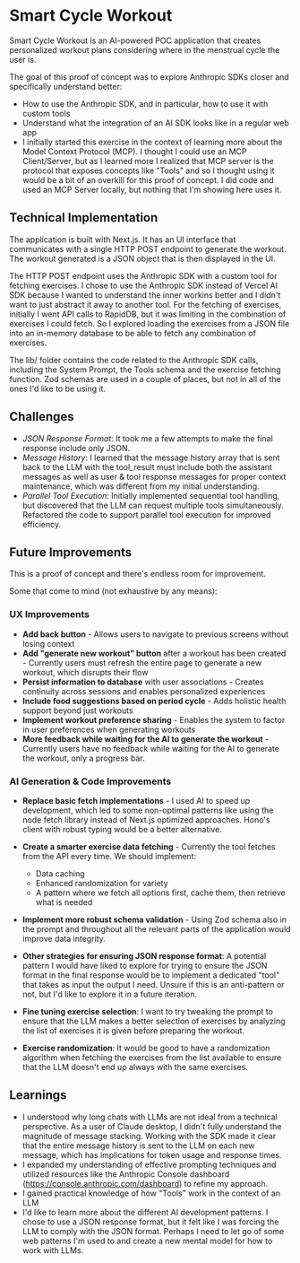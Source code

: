 # Smart Cycle Workout

Smart Cycle Workout is an AI-powered POC application that creates personalized workout plans considering where in the menstrual cycle the user is.

The goal of this proof of concept was to explore Anthropic SDKs closer and specifically understand better:

- How to use the Anthropic SDK, and in particular, how to use it with custom tools
- Understand what the integration of an AI SDK looks like in a regular web app
- I initially started this exercise in the context of learning more about the Model Context Protocol (MCP). I thought I could use an MCP Client/Server, but as I learned more I realized that MCP server is the protocol that exposes concepts like "Tools" and so I thought using it would be a bit of an overkill for this proof of concept. I did code and used an MCP Server locally, but nothing that I'm showing here uses it.

## Technical Implementation

The application is built with Next.js. It has an UI interface that communicates with a single HTTP POST endpoint to generate the workout. The workout generated is a JSON object that is then displayed in the UI.

The HTTP POST endpoint uses the Anthropic SDK with a custom tool for fetching exercises. I chose to use the Anthropic SDK instead of Vercel AI SDK because I wanted to understand the inner workins better and I didn't want to just abstract it away to another tool. For the fetching of exercises, initially I went API calls to RapidDB, but it was limiting in the combination of exercises I could fetch. So I explored loading the exercises from a JSON file into an in-memory database to be able to fetch any combination of exercises.

The lib/ folder contains the code related to the Anthropic SDK calls, including the System Prompt, the Tools schema and the exercise fetching function. Zod schemas are used in a couple of places, but not in all of the ones I'd like to be using it.

## Challenges

- *JSON Response Format*: It took me a few attempts to make the final response include only JSON.
- *Message History*: I learned that the message history array that is sent back to the LLM with the tool_result must include both the assistant messages as well as user & tool response messages for proper context maintenance, which was different from my initial understanding.
- *Parallel Tool Execution*: Initially implemented sequential tool handling, but discovered that the LLM can request multiple tools simultaneously. Refactored the code to support parallel tool execution for improved efficiency.

## Future Improvements

This is a proof of concept and there's endless room for improvement.

Some that come to mind (not exhaustive by any means):

### UX Improvements

- **Add back button** - Allows users to navigate to previous screens without losing context
- **Add "generate new workout" button** after a workout has been created - Currently users must refresh the entire page to generate a new workout, which disrupts their flow
- **Persist information to database** with user associations - Creates continuity across sessions and enables personalized experiences
- **Include food suggestions based on period cycle** - Adds holistic health support beyond just workouts
- **Implement workout preference sharing** - Enables the system to factor in user preferences when generating workouts
- **More feedback while waiting for the AI to generate the workout** - Currently users have no feedback while waiting for the AI to generate the workout, only a progress bar.

### AI Generation & Code Improvements

- **Replace basic fetch implementations** - I used AI to speed up development, which led to some non-optimal patterns like using the node fetch library instead of Next.js optimized approaches. Hono's client with robust typing would be a better alternative.

- **Create a smarter exercise data fetching** - Currently the tool fetches from the API every time. We should implement:

  - Data caching
  - Enhanced randomization for variety
  - A pattern where we fetch all options first, cache them, then retrieve what is needed

- **Implement more robust schema validation** - Using Zod schema also in the prompt and throughout all the relevant parts of the application would improve data integrity.

- **Other strategies for ensuring JSON response format**: A potential pattern I would have liked to explore for trying to ensure the JSON format in the final response would be to implement a dedicated "tool" that takes as input the output I need. Unsure if this is an anti-pattern or not, but I'd like to explore it in a future iteration.

- **Fine tuning exercise selection**: I want to try tweaking the prompt to ensure that the LLM makes a better selection of exercises by analyzing the list of exercises it is given before preparing the workout.

- **Exercise randomization**: It would be good to have a randomization algorithm when fetching the exercises from the list available to ensure that the LLM doesn't end up always with the same exercises.

## Learnings

- I understood why long chats with LLMs are not ideal from a technical perspective. As a user of Claude desktop, I didn't fully understand the magnitude of message stacking. Working with the SDK made it clear that the entire message history is sent to the LLM on each new message, which has implications for token usage and response times.
- I expanded my understanding of effective prompting techniques and utilized resources like the Anthropic Console dashboard (https://console.anthropic.com/dashboard) to refine my approach.
- I gained practical knowledge of how "Tools" work in the context of an LLM
- I'd like to learn more about the different AI development patterns. I chose to use a JSON response format, but it felt like I was forcing the LLM to comply with the JSON format. Perhaps I need to let go of some web patterns I'm used to and create a new mental model for how to work with LLMs.

